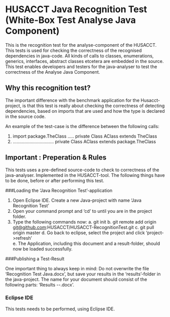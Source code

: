 # HUSACCT Java Recognition Test (White-Box Test Analyse Java Component)


This is the recognition test for the analyse-component of the HUSACCT. This tests is used for
checking the correctness of the recognised dependencies in java-code. All kinds of calls to classes, enumerations,
generics, interfaces, abstract classes etcetera are embedded in the source. This test enables developers and testers
for the java-analyser to test the correctness of the Analyse Java Component. 


## Why this recognition test?

The important difference with the benchmark application for the Husacct-project, is that
this test is really about checking the correctness of detecting dependencies, based on imports
that are used and how the type is declared in the source code. 

An example of the test-case is the difference between the following calls:


1. import package.TheClass    .....   private Class AClass extends TheClass
2. ................................   private Class AClass extends package.TheClass

## Important : Preperation & Rules

This tests uses a pre-defined source-code to check to correctness of the java-analyser. Implemented in the HUSACCT-tool. The following things have to be done, before or after performing this test. 

###Loading the ‘Java Recognition Test’-application

1.	Open Eclipse IDE. Create a new Java-project with name ‘Java Recognition Test’
2.	Open your command prompt and ‘cd’ to until you are in the project folder. 
3.	Type the following commands now:
	a.	git init    <ENTER>
	b.	git remote add origin git@github.com:HUSACCT/HUSACCT-RecognitionTest.git  <ENTER>
	c.	git pull origin master   <ENTER>
	d.	Go back to eclipse, select the project and click ‘project->refresh’   
	e.	The Application, including this document and a result-folder, should now be loaded successfully.


###Publishing a Test-Result

One important thing to always keep in mind: Do not overwrite the file ‘Recognition Test Java.docx’, but save your results in the ‘results’-folder in the java-project. The name for your document should consist of the following parts: ‘Results <Day>-<Month>-<Year>.docx’. 



### Eclipse IDE

This tests needs to be performed, using Eclipse IDE.